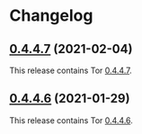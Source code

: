 # Changelog

## [0.4.4.7](https://github.com/jokay/docker-tor/releases/tag/0.4.4.7) (2021-02-04)

This release contains Tor [0.4.4.7](https://gitweb.torproject.org/tor.git/tree/ChangeLog?h=tor-0.4.4.7).

## [0.4.4.6](https://github.com/jokay/docker-tor/releases/tag/0.4.4.6) (2021-01-29)

This release contains Tor [0.4.4.6](https://gitweb.torproject.org/tor.git/tree/ChangeLog?h=tor-0.4.4.6).
